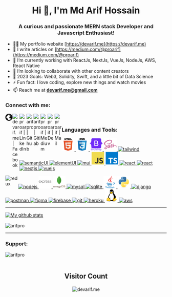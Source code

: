 <h1 align="center">Hi 👋, I'm Md Arif Hossain</h1>
<h3 align="center">A curious and passionate MERN stack Developer and Javascript Enthusiast!</h3>

- 👨‍💻 My portfolio website [https://devarif.me](https://devarif.me)
- 📝 I write articles on [https://medium.com/@proarif](https://medium.com/@proarif)
- 🌱 I’m currently working with ReactJs, NextJs, VueJs, NodeJs, AWS, React Native
- 👯 I’m looking to collaborate with other content creators
- 🥅 2023 Goals: Web3, Solidity, Swift, and a little bit of Data Science
- ⚡ Fun fact: I love coding, explore new things and watch movies
- 📫 Reach me at **devarif.me@gmail.com**

<!-- <p align="left"> <img src="https://komarev.com/ghpvc/?username=arifpro&label=Profile%20views&color=0e75b6&style=flat" alt="arifpro" /> </p> -->

### Connect with me:
[<img align="left" alt="devarif.me" width="22px" src="https://raw.githubusercontent.com/iconic/open-iconic/master/svg/globe.svg" />](https://devarif.me)
<!-- [<img align="left" alt="proarifBD | Twitter" width="22px" src="https://cdn.jsdelivr.net/npm/simple-icons@v3/icons/twitter.svg" />](https://twitter.com/proarifBD) -->
[<img align="left" alt="devarif.me | Facebook" width="22px" src="https://cdn.jsdelivr.net/npm/simple-icons@v3/icons/facebook.svg" />](https://www.facebook.com/devarif.me)
[<img align="left" alt="proarif | LinkedIn" width="22px" src="https://cdn.jsdelivr.net/npm/simple-icons@v3/icons/linkedin.svg" />](https://linkedin.com/in/devarif)
[<img align="left" alt="arifpro | Github" width="22px" src="https://cdn.jsdelivr.net/npm/simple-icons@v3/icons/github.svg" />](https://github.com/arifpro)
[<img align="left" alt="arifpro | Gitlab" width="22px" src="https://cdn.jsdelivr.net/npm/simple-icons@v3/icons/gitlab.svg" />](https://gitlab.com/arifpro)
[<img align="left" alt="proarif | Medium" width="22px" src="https://cdn.jsdelivr.net/npm/simple-icons@v3/icons/medium.svg" />](https://medium.com/@proarif)
[<img align="left" alt="proarif | Dev" width="22px" src="https://cdn.jsdelivr.net/npm/simple-icons@v3/icons/dev-dot-to.svg" />](https://dev.to/proarif)
[<img align="left" alt="proarif | Mail" width="22px" src="https://cdn.jsdelivr.net/npm/simple-icons@v3/icons/gmail.svg" />](mailto:devarif.me@gmail.com)
<br />

<!-- ### Languages and Tools:
[<img align="left" alt="Visual Studio Code" width="26px" src="https://raw.githubusercontent.com/github/explore/master/topics/visual-studio-code/visual-studio-code.png" />](https://code.visualstudio.com)
[<img align="left" alt="Webstorm" width="26px" src="https://cdn.jsdelivr.net/npm/simple-icons@3.6.0/icons/webstorm.svg" />](https://www.jetbrains.com/webstorm)
[<img align="left" alt="AndroidStudio" width="26px" src="https://cdn.jsdelivr.net/npm/simple-icons@3.6.0/icons/androidstudio.svg" />](https://developer.android.com/studio)
[<img align="left" alt="HTML5" width="26px" src="https://raw.githubusercontent.com/github/explore/master/topics/html/html.png" />](https://www.w3.org/html)
[<img align="left" alt="CSS3" width="26px" src="https://raw.githubusercontent.com/github/explore/master/topics/css/css.png" />](https://www.w3.org/Style/CSS/Overview.en.html)
[<img align="left" alt="Bootstrap" width="26px" src="https://raw.githubusercontent.com/github/explore/master/topics/bootstrap/bootstrap.png" />](https://getbootstrap.com)
[<img align="left" alt="Sass" width="26px" src="https://raw.githubusercontent.com/github/explore/master/topics/sass/sass.png" />](https://sass-lang.com)
[<img align="left" alt="JavaScript" width="26px" src="https://raw.githubusercontent.com/github/explore/master/topics/javascript/javascript.png" />](https://www.javascript.com)
[<img align="left" alt="ReactJs" width="26px" src="https://raw.githubusercontent.com/github/explore/master/topics/react/react.png" />](https://reactjs.org)
[<img align="left" alt="MaterialUI" width="26px" src="https://cdn.jsdelivr.net/npm/simple-icons@3.6.0/icons/material-ui.svg" />](https://material-ui.com)
[<img align="left" alt="SemanticUI" width="26px" src="https://semantic-ui.com/images/logo.png" />](https://semantic-ui.com) -->
<!-- [<img align="left" alt="Gatsby" width="26px" src="https://raw.githubusercontent.com/github/explore/master/topics/gatsby/gatsby.png" />](http://devarif.me) -->
<!-- [<img align="left" alt="GraphQL" width="26px" src="https://raw.githubusercontent.com/github/explore/master/topics/graphql/graphql.png" />](http://devarif.me)
[<img align="left" alt="Node.js" width="26px" src="https://raw.githubusercontent.com/github/explore/master/topics/nodejs/nodejs.png" />](https://nodejs.org) -->
<!-- [<img align="left" alt="Deno" width="26px" src="https://raw.githubusercontent.com/github/explore/master/topics/deno/deno.png" />](http://devarif.me) -->
<!-- [<img align="left" alt="Flutter" width="26px" src="https://cdn.worldvectorlogo.com/logos/flutter.svg" />](https://flutter.dev)
[<img align="left" alt="MySQL" width="35px" src="https://raw.githubusercontent.com/github/explore/master/topics/mysql/mysql.png" />](https://www.mysql.com)
[<img align="left" alt="MongoDB" width="40px" src="https://raw.githubusercontent.com/github/explore/master/topics/mongodb/mongodb.png" />](https://www.mongodb.com)
<br /><br />
[<img align="left" alt="Git" width="26px" src="https://raw.githubusercontent.com/github/explore/master/topics/git/git.png" />](https://git-scm.com)
[<img align="left" alt="GitHub" width="26px" src="https://raw.githubusercontent.com/github/explore/master/topics/github/github.png" />](https://github.com)
[<img align="left" alt="GitLab" width="26px" src="https://cdn.jsdelivr.net/npm/simple-icons@v3/icons/gitlab.svg" />](gitlab.com)
[<img align="left" alt="Terminal" width="26px" src="https://raw.githubusercontent.com/github/explore/master/topics/terminal/terminal.png" />](https://iterm2.com)
[<img align="left" alt="Bitbucket" width="50px" src="https://wac-cdn.atlassian.com/dam/jcr:c942540c-53ae-4357-bffa-ed37739d71b0/bitbucket-atlassian-logo.svg?cdnVersion=1246" />](https://bitbucket.org)
[<img align="left" alt="Trello" width="40px" src="https://d2k1ftgv7pobq7.cloudfront.net/meta/u/res/images/brand-assets/Logos/0099ec3754bf473d2bbf317204ab6fea/trello-logo-blue.png" />](https://trello.com)
[<img align="left" alt="jira" width="50px" src="https://wac-cdn.atlassian.com/dam/jcr:e348b562-4152-4cdc-8a55-3d297e509cc8/Jira%20Software-blue.svg?cdnVersion=1246" />](https://jira.atlassian.com)
[<img align="left" alt="Postman" width="26px" src="https://cdn.jsdelivr.net/npm/simple-icons@3.6.0/icons/postman.svg" />](https://www.postman.com)
[<img align="left" alt="Anaconda" width="26px" src="https://cdn.jsdelivr.net/npm/simple-icons@3.6.0/icons/anaconda.svg" />](https://www.anaconda.com) -->
<!-- 
<br />
<br />
 -->
<h3 align="left">Languages and Tools:</h3>
<p align="left">
  <a href="https://www.w3.org/html/" target="_blank">
    <img src="https://raw.githubusercontent.com/devicons/devicon/master/icons/html5/html5-original-wordmark.svg" alt="html5" width="40" height="40" />
  </a>
  <a href="https://www.w3schools.com/css/" target="_blank">
    <img src="https://raw.githubusercontent.com/devicons/devicon/master/icons/css3/css3-original-wordmark.svg" alt="css3" width="40" height="40" />
  </a>
  <a href="https://getbootstrap.com" target="_blank">
    <img src="https://raw.githubusercontent.com/devicons/devicon/master/icons/bootstrap/bootstrap-plain-wordmark.svg" alt="bootstrap" width="40" height="40" />
  </a>
  <a href="https://sass-lang.com" target="_blank">
    <img src="https://raw.githubusercontent.com/devicons/devicon/master/icons/sass/sass-original.svg" alt="sass" width="40" height="40" />
  </a>
  <a href="https://tailwindcss.com" target="_blank">
    <img src="https://www.vectorlogo.zone/logos/tailwindcss/tailwindcss-icon.svg" alt="tailwind" width="40" height="40" />
  </a>
   <a href="https://semantic-ui.com" target="_blank">
    <img src="https://cdn.worldvectorlogo.com/logos/semantic-ui.svg" alt="semanticUI" width="40" height="40" />
  </a>
  <a href="https://element.eleme.cn" target="_blank">
    <img src="https://cdn.worldvectorlogo.com/logos/element-ui-1.svg" alt="elementUI" width="40" height="40" />
  </a>
  <a href="https://mui.com" target="_blank">
    <img src="https://cdn.worldvectorlogo.com/logos/material-ui-1.svg" alt="mui" width="40" height="40" />
  </a>
  <a href="https://developer.mozilla.org/en-US/docs/Web/JavaScript" target="_blank">
    <img src="https://raw.githubusercontent.com/devicons/devicon/master/icons/javascript/javascript-original.svg" alt="javascript" width="40" height="40" />
  </a>
  <a href="https://www.typescriptlang.org/" target="_blank">
    <img src="https://raw.githubusercontent.com/devicons/devicon/master/icons/typescript/typescript-original.svg" alt="typescript" width="40" height="40" />
  </a>
  <a href="https://reactjs.org/" target="_blank">
    <img src="https://raw.githubusercontent.com/thetechdevs/devicon/master/icons/react/react-original-wordmark.svg" alt="react" width="40" height="40" />
  </a>
   <a href="https://reactnative.dev/" target="_blank">
<!--     <img src="https://reactnative.dev/img/header_logo.svg" alt="reactnative" width="40" height="40" /> -->
<!--     <img src="https://www.kindpng.com/picc/m/765-7652239_react-native-svg-logo-hd-png-download.png" alt="reactnative" width="40" height="40" /> -->
     <img src="https://raw.githubusercontent.com/thetechdevs/devicon/master/icons/react-native/react-native-original-wordmark.svg" alt="react" width="40" height="40" />
  </a>
 <a href="https://nextjs.org/" target="_blank">
    <img src="https://cdn.worldvectorlogo.com/logos/next-js.svg" alt="nextjs" width="40" height="40" />
  </a>
 <a href="https://vuejs.org/" target="_blank">
    <img src="https://cdn.worldvectorlogo.com/logos/vue-9.svg" alt="vuejs" width="40" height="40" />
  </a>

  
  [<img src="https://cdn.worldvectorlogo.com/logos/redux.svg" align="left" alt="redux" width="40" height="40" />](https://redux.js.org)
<!--   [<img src="https://cdn.worldvectorlogo.com/logos/graphql.svg" align="left" alt="GraphQL" width="40" height="40" />](https://graphql.org) -->


  <a href="https://nodejs.org" target="_blank">
    <img src="https://cdn.worldvectorlogo.com/logos/nodejs-2.svg" alt="nodejs" width="40" height="40" />
  </a>
  <a href="https://expressjs.com" target="_blank">
    <img src="https://raw.githubusercontent.com/devicons/devicon/master/icons/express/express-original-wordmark.svg" alt="express" width="40" height="40" />
  </a>
  <a href="https://www.mongodb.com/" target="_blank">
    <img src="https://raw.githubusercontent.com/devicons/devicon/master/icons/mongodb/mongodb-original-wordmark.svg" alt="mongodb" width="40" height="40" />
  </a>
  <a href="https://www.mysql.com" target="_blank">
    <img src="https://cdn.worldvectorlogo.com/logos/mysql-3.svg" alt="mysql" width="40" height="40" />
  </a>
  <a href="https://www.sqlite.org/" target="_blank">
    <img src="https://www.vectorlogo.zone/logos/sqlite/sqlite-icon.svg" alt="sqlite" width="40" height="40" />
  </a>


  
  
  <a href="https://www.w3schools.com/java/" target="_blank">
    <img src="https://raw.githubusercontent.com/devicons/devicon/master/icons/java/java-original.svg" alt="java" width="40" height="40" />
  </a>
  <a href="https://www.python.org" target="_blank">
    <img src="https://raw.githubusercontent.com/devicons/devicon/master/icons/python/python-original.svg" alt="python" width="40" height="40" />
  </a>
  <a href="https://www.djangoproject.com/" target="_blank">
<!--     <img src="https://raw.githubusercontent.com/devicons/devicon/master/icons/django/django-original.svg" alt="django" width="40" height="40" /> -->
<!--     <img src="https://raw.githubusercontent.com/devicons/devicon/master/icons/django/django-plain.svg" alt="django" width="40" height="40" /> -->
    <img src="https://twilio-cms-prod.s3.amazonaws.com/original_images/django-dark.png" alt="django" width="60" height="40" />
  </a>



 

  <a href="https://postman.com" target="_blank">
    <img src="https://www.vectorlogo.zone/logos/getpostman/getpostman-icon.svg" alt="postman" width="40" height="40" />
  </a>

 
 
  <a href="https://www.figma.com/" target="_blank">
    <img src="https://www.vectorlogo.zone/logos/figma/figma-icon.svg" alt="figma" width="40" height="40" />
  </a>
  <a href="https://firebase.google.com/" target="_blank">
    <img src="https://www.vectorlogo.zone/logos/firebase/firebase-icon.svg" alt="firebase" width="40" height="40" />
  </a>
  <a href="https://git-scm.com/" target="_blank">
    <img src="https://www.vectorlogo.zone/logos/git-scm/git-scm-icon.svg" alt="git" width="40" height="40" />
  </a>
  <a href="https://heroku.com" target="_blank">
    <img src="https://www.vectorlogo.zone/logos/heroku/heroku-icon.svg" alt="heroku" width="40" height="40" />
  </a>
 
  <a href="https://www.linux.org/" target="_blank">
    <img src="https://raw.githubusercontent.com/devicons/devicon/master/icons/linux/linux-original.svg" alt="linux" width="40" height="40" />
  </a>
  
  <a href="https://aws.amazon.com" target="_blank">
    <img src="https://cdn.worldvectorlogo.com/logos/aws-2.svg" alt="aws" width="40" height="40" />
  </a>
</p>


---

<!-- ### Favorite Repositories
- [Node-Express Jwt-Auth](https://github.com/arifpro/node-express-jwt-auth)
- [React Alan_AI News Application](https://github.com/arifpro/react-alan_ai-news_application)
- [React Facebook Clone](https://github.com/arifpro/react-facebook-clone)
- [Red Onion Restaurant](https://github.com/arifpro/restaurant-red-onion)
- [Ema John E-commerce Site](https://github.com/arifpro/ema-john-simple)
- [React Todo List Simple](https://github.com/arifpro/react-todo-list-simple)
- [Modern React with Redux](https://github.com/arifpro/Modern-React-with-Redux)
- [NodeJS The Complete Guide](https://github.com/arifpro/NodeJS-The-Complete-Guide)
- [Flutter Rider](https://github.com/arifpro/flutter-rider)
- [Amazon Redesign](https://github.com/arifpro/amazon-redesign)
- [Getting Started Flutter](https://github.com/arifpro/getting-started-flutter) -->

[![My github stats](https://github-readme-stats.vercel.app/api?username=arifpro&count_private=true&show_icons=true&hide_border=true)](https://github.com/arifpro)


<!-- <details>
  <summary>GitHub History</summary>
  <p>
    <img align="center" src="https://github-readme-streak-stats.herokuapp.com/?user=arifpro&" alt="arifpro" />
  </p>
</details> -->

<img align="center" src="https://github-readme-streak-stats.herokuapp.com/?user=arifpro" alt="arifpro" />

<!-- [![Top Langs](https://github-readme-stats.vercel.app/api/top-langs/?username=arifpro&layout=compact&hide_border=true)](https://github.com/arifpro) -->

<!-- <details>
  <summary>Top Langs</summary>
  <p>
    <img align="center" src="https://github-readme-stats.vercel.app/api/top-langs/?username=arifpro&layout=compact&hide_border=true" alt="arifpro" />
  </p>
</details> -->

---
<h3 align="left">Support:</h3>
<p>
  <a href="https://www.buymeacoffee.com/devarif">
    <img align="left" src="https://cdn.buymeacoffee.com/buttons/v2/default-yellow.png" height="50" width="210" alt="arifpro" />
  </a>
</p>

<br />
<br />

<h2 align="center">Visitor Count</h2>
<p align="center">
  <img align="center" alt="devarif.me" width="40%" src="https://profile-counter.glitch.me/arifpro/count.svg" />
</p>
